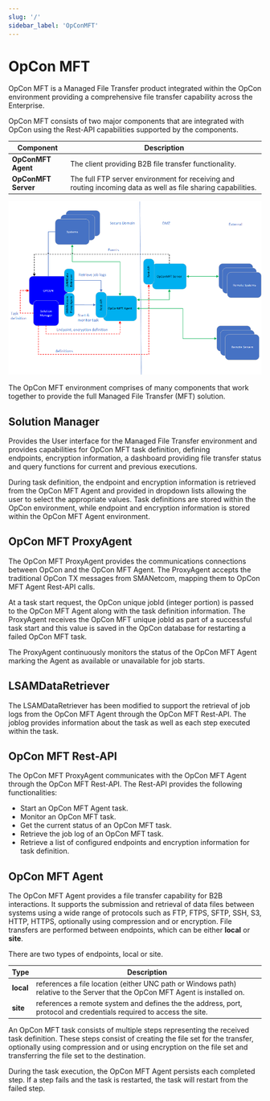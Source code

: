 ```yaml
---
slug: '/'
sidebar_label: 'OpConMFT'
---
```


# OpCon MFT

OpCon MFT is a Managed File Transfer product integrated within the OpCon environment providing a comprehensive file transfer capability across
the Enterprise.

OpCon MFT consists of two major components that are integrated with OpCon using the Rest-API capabilities supported by the components.

Component | Description
------------------- | -----------
**OpConMFT Agent**  | The client providing B2B file transfer functionality. 
**OpConMFT Server** | The full FTP server environment for receiving and routing incoming data as well as file sharing capabilities. 

![OpCon MFT Overview](../static/img/OpConMFT-Overview.png)

The OpCon MFT environment comprises of many components that work together to provide the full Managed File Transfer (MFT) solution.

## Solution Manager
Provides the User interface for the Managed File Transfer environment and provides capabilities for OpCon MFT task definition, defining  
endpoints, encryption information, a dashboard providing file transfer status and query functions for current and previous executions. 

During task definition, the endpoint and encryption information is retrieved from the OpCon MFT Agent and provided in dropdown lists 
allowing the user to select the appropriate values. Task definitions are stored within the OpCon environment, while endpoint and encryption 
information is stored within the OpCon MFT Agent environment. 

## OpCon MFT ProxyAgent
The OpCon MFT ProxyAgent provides the communications connections between OpCon and the OpCon MFT Agent. The ProxyAgent accepts the traditional OpCon 
TX messages from SMANetcom, mapping them to OpCon MFT Agent Rest-API calls. 

At a task start request, the OpCon unique jobId (integer portion) is passed to the OpCon MFT Agent along with the task definition information. The ProxyAgent
receives the OpCon MFT unique jobId as part of a successful task start and this value is saved in the OpCon database for restarting a failed OpCon MFT task.

The ProxyAgent continuously monitors the status of the OpCon MFT Agent marking the Agent as available or unavailable for job starts.

## LSAMDataRetriever
The LSAMDataRetriever has been modified to support the retrieval of job logs from the OpCon MFT Agent through the OpCon MFT Rest-API. The joblog provides
information about the task as well as each step executed within the task.

## OpCon MFT Rest-API
The OpCon MFT ProxyAgent communicates with the OpCon MFT Agent through the OpCon MFT Rest-API. 
The Rest-API provides the following functionalities:
- Start an OpCon MFT Agent task.
- Monitor an OpCon MFT task.
- Get the current status of an OpCon MFT task.
- Retrieve the job log of an OpCon MFT task.
- Retrieve a list of configured endpoints and encryption information for task definition.

## OpCon MFT Agent 
The OpCon MFT Agent provides a file transfer capability for B2B interactions. It supports the submission and retrieval of data files between
systems using a wide range of protocols such as FTP, FTPS, SFTP, SSH, S3, HTTP, HTTPS, optionally using compression and or encryption.
File transfers are performed between endpoints, which can be either **local** or **site**. 

There are two types of endpoints, local or site. 

Type       | Description
---------- | -----------
**local**  | references a file location (either UNC path or Windows path) relative to the Server that the OpCon MFT Agent is installed on. 
**site**   | references a remote system and defines the the address, port, protocol and credentials required to access the site.

An OpCon MFT task consists of multiple steps representing the received task definition. These steps consist of creating the file set for the transfer,
optionally using compression and or using encryption on the file set and transferring the file set to the destination.

During the task execution, the OpCon MFT Agent persists each completed step. If a step fails and the task is restarted, the task will restart from the 
failed step.
